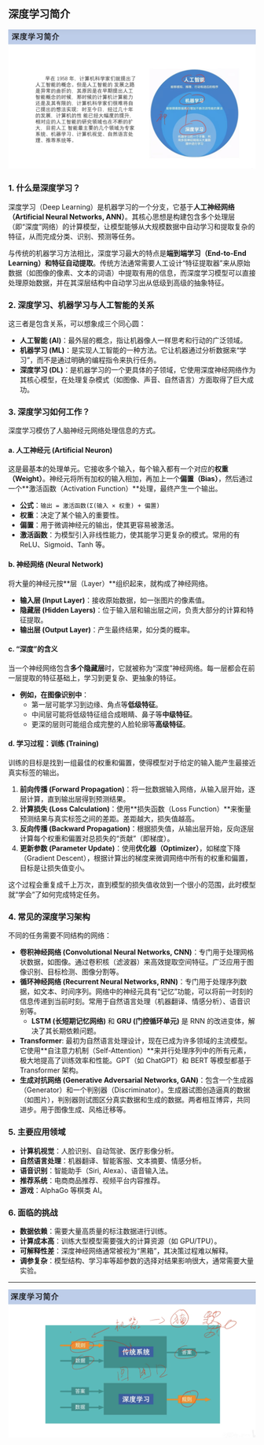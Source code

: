 ## 深度学习简介

![alt text](image.png)

### 1. 什么是深度学习？

深度学习（Deep Learning）是机器学习的一个分支，它基于**人工神经网络（Artificial Neural Networks, ANN）**。其核心思想是构建包含多个处理层（即“深度”网络）的计算模型，让模型能够从大规模数据中自动学习和提取复杂的特征，从而完成分类、识别、预测等任务。

与传统的机器学习方法相比，深度学习最大的特点是**端到端学习（End-to-End Learning）**和**特征自动提取**。传统方法通常需要人工设计“特征提取器”来从原始数据（如图像的像素、文本的词语）中提取有用的信息，而深度学习模型可以直接处理原始数据，并在其深层结构中自动学习出从低级到高级的抽象特征。

### 2. 深度学习、机器学习与人工智能的关系

这三者是包含关系，可以想象成三个同心圆：

- **人工智能 (AI)**：最外层的概念，指让机器像人一样思考和行动的广泛领域。
- **机器学习 (ML)**：是实现人工智能的一种方法。它让机器通过分析数据来“学习”，而不是通过明确的编程指令来执行任务。
- **深度学习 (DL)**：是机器学习的一个更具体的子领域，它使用深度神经网络作为其核心模型，在处理复杂模式（如图像、声音、自然语言）方面取得了巨大成功。

### 3. 深度学习如何工作？

深度学习模仿了人脑神经元网络处理信息的方式。

#### a. 人工神经元 (Artificial Neuron)

这是最基本的处理单元。它接收多个输入，每个输入都有一个对应的**权重（Weight）**。神经元将所有加权的输入相加，再加上一个**偏置（Bias）**，然后通过一个**激活函数（Activation Function）**处理，最终产生一个输出。

- **公式**：`输出 = 激活函数(Σ(输入 × 权重) + 偏置)`
- **权重**：决定了某个输入的重要性。
- **偏置**：用于微调神经元的输出，使其更容易被激活。
- **激活函数**：为模型引入非线性能力，使其能学习更复杂的模式。常用的有 ReLU、Sigmoid、Tanh 等。

#### b. 神经网络 (Neural Network)

将大量的神经元按**层（Layer）**组织起来，就构成了神经网络。

- **输入层 (Input Layer)**：接收原始数据，如一张图片的像素值。
- **隐藏层 (Hidden Layers)**：位于输入层和输出层之间，负责大部分的计算和特征提取。
- **输出层 (Output Layer)**：产生最终结果，如分类的概率。

#### c. “深度”的含义

当一个神经网络包含**多个隐藏层**时，它就被称为“深度”神经网络。每一层都会在前一层提取的特征基础上，学习到更复杂、更抽象的特征。

- **例如，在图像识别中**：
  - 第一层可能学习到边缘、角点等**低级特征**。
  - 中间层可能将低级特征组合成眼睛、鼻子等**中级特征**。
  - 更深的层则可能组合成完整的人脸轮廓等**高级特征**。

#### d. 学习过程：训练 (Training)

训练的目标是找到一组最佳的权重和偏置，使得模型对于给定的输入能产生最接近真实标签的输出。

1.  **前向传播 (Forward Propagation)**：将一批数据输入网络，从输入层开始，逐层计算，直到输出层得到预测结果。
2.  **计算损失 (Loss Calculation)**：使用**损失函数（Loss Function）**来衡量预测结果与真实标签之间的差距。差距越大，损失值越高。
3.  **反向传播 (Backward Propagation)**：根据损失值，从输出层开始，反向逐层计算每个权重和偏置对总损失的“贡献”（即梯度）。
4.  **更新参数 (Parameter Update)**：使用**优化器（Optimizer）**，如梯度下降（Gradient Descent），根据计算出的梯度来微调网络中所有的权重和偏置，目标是让损失值变小。

这个过程会重复成千上万次，直到模型的损失值收敛到一个很小的范围，此时模型就“学会”了如何完成特定任务。

### 4. 常见的深度学习架构

不同的任务需要不同结构的网络：

- **卷积神经网络 (Convolutional Neural Networks, CNN)**：专门用于处理网格状数据，如图像。通过卷积核（滤波器）来高效提取空间特征。广泛应用于图像识别、目标检测、图像分割等。
- **循环神经网络 (Recurrent Neural Networks, RNN)**：专门用于处理序列数据，如文本、时间序列。网络中的神经元具有“记忆”功能，可以将前一时刻的信息传递到当前时刻。常用于自然语言处理（机器翻译、情感分析）、语音识别等。
  - **LSTM (长短期记忆网络)** 和 **GRU (门控循环单元)** 是 RNN 的改进变体，解决了其长期依赖问题。
- **Transformer**: 最初为自然语言处理设计，现在已成为许多领域的主流模型。它使用**自注意力机制（Self-Attention）**来并行处理序列中的所有元素，极大地提高了训练效率和性能。GPT（如 ChatGPT）和 BERT 等模型都基于 Transformer 架构。
- **生成对抗网络 (Generative Adversarial Networks, GAN)**：包含一个生成器（Generator）和一个判别器（Discriminator）。生成器试图创造逼真的数据（如图片），判别器则试图区分真实数据和生成的数据。两者相互博弈，共同进步。用于图像生成、风格迁移等。

### 5. 主要应用领域

- **计算机视觉**：人脸识别、自动驾驶、医疗影像分析。
- **自然语言处理**：机器翻译、智能客服、文本摘要、情感分析。
- **语音识别**：智能助手（Siri, Alexa）、语音输入法。
- **推荐系统**：电商商品推荐、视频平台内容推荐。
- **游戏**：AlphaGo 等棋类 AI。

### 6. 面临的挑战

- **数据依赖**：需要大量高质量的标注数据进行训练。
- **计算成本高**：训练大型模型需要强大的计算资源（如 GPU/TPU）。
- **可解释性差**：深度神经网络通常被视为“黑箱”，其决策过程难以解释。
- **调参复杂**：模型结构、学习率等超参数的选择对结果影响很大，通常需要大量实验。

---

![泛化](image-1.png)
